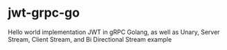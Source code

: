 # jwt-grpc-go
Hello world implementation JWT in gRPC Golang, as well as Unary, Server Stream, Client Stream, and Bi Directional Stream example
